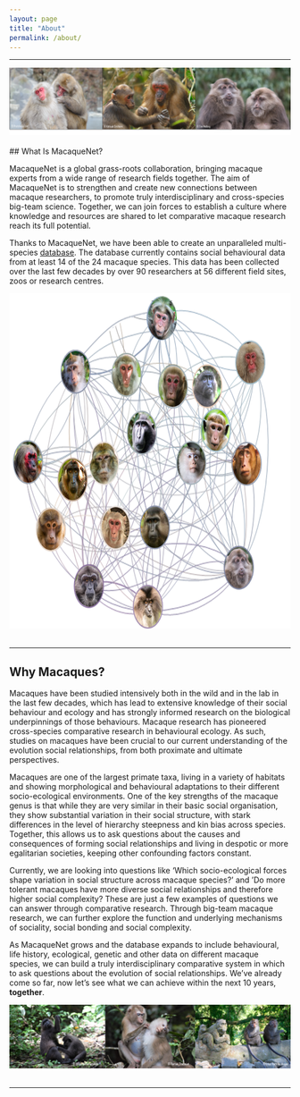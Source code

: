 ```yaml
---
layout: page
title: "About"
permalink: /about/
---
```

***

<div style="text-align:center"><img class="image" src="/assets/images/3 image what is macaquenet collage.png" /></div><br/>
## What Is MacaqueNet?

MacaqueNet is a global grass-roots collaboration, bringing macaque experts from a wide range of research fields together. The aim of MacaqueNet is to strengthen and create new connections between macaque researchers, to promote truly interdisciplinary and cross-species big-team science. Together, we can join forces to establish a culture where knowledge and resources are shared to let comparative macaque research reach its full potential.

Thanks to MacaqueNet, we have been able to create an unparalleled multi-species <a href="{{ 'database' | absolute_url }}">database</a>. The database currently contains social behavioural data from at least 14 of the 24 macaque species. This data has been collected over the last few decades by over 90 researchers at 56 different field sites, zoos or research centres. 

<div style="text-align:center"><img class="image" src="/assets/images/macaque_network.png" width="700" height="600"/></div><br/>

***

## Why Macaques?

Macaques have been studied intensively both in the wild and in the lab in the last few decades, which has lead to extensive knowledge of their social behaviour and ecology and has strongly informed research on the biological underpinnings of those behaviours. Macaque research has pioneered cross-species comparative research in behavioural ecology. As such, studies on macaques have been crucial to our current understanding of the evolution social relationships, from both proximate and ultimate perspectives.

Macaques are one of the largest primate taxa, living in a variety of habitats and showing morphological and behavioural adaptations to their different socio-ecological environments. One of the key strengths of the macaque genus is that while they are very similar in their basic social organisation, they show substantial variation in their social structure, with stark differences in the level of hierarchy steepness and kin bias across species. Together, this allows us to ask questions about the causes and consequences of forming social relationships and living in despotic or more egalitarian societies, keeping other confounding factors constant.

Currently, we are looking into questions like ‘Which socio-ecological forces shape variation in social structure across macaque species?’ and ’Do more tolerant macaques have more diverse social relationships and therefore higher social complexity? These are just a few examples of questions we can answer through comparative research. Through big-team macaque research, we can further explore the function and underlying mechanisms of sociality, social bonding and social complexity.

As MacaqueNet grows and the database expands to include behavioural, life history, ecological, genetic and other data on different macaque species, we can build a truly interdisciplinary comparative system in which to ask questions about the evolution of social relationships. We’ve already come so far, now let’s see what we can achieve within the next 10 years, <strong>together</strong>.

<div style="text-align:center"><img class="image" src="/assets/images/3_macaques_collage.png" /></div><br/>

***
